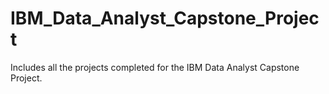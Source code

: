# IBM_Data_Analyst_Capstone_Project
Includes all the projects completed for the IBM Data Analyst Capstone Project.

